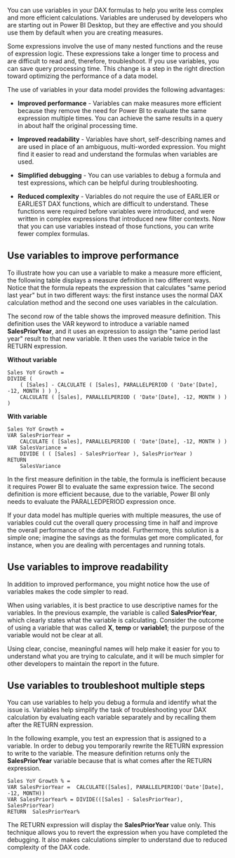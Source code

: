 You can use variables in your DAX formulas to help you write less complex and more efficient calculations. Variables are underused by developers who are starting out in Power BI Desktop, but they are effective and you should use them by default when you are creating measures.

Some expressions involve the use of many nested functions and the reuse of expression logic. These expressions take a longer time to process and are difficult to read and, therefore, troubleshoot. If you use variables, you can save query processing time. This change is a step in the right direction toward optimizing the performance of a data model.

The use of variables in your data model provides the following advantages:

-   **Improved performance** - Variables can make measures more efficient because they remove the need for Power BI to evaluate the same expression multiple times. You can achieve the same results in a query in about half the original processing time.

-   **Improved readability** - Variables have short, self-describing names and are used in place of an ambiguous, multi-worded expression. You might find it easier to read and understand the formulas when variables are used.

-   **Simplified debugging** - You can use variables to debug a formula and test expressions, which can be helpful during troubleshooting.

-   **Reduced complexity** - Variables do not require the use of EARLIER or EARLIEST DAX functions, which are difficult to understand. These functions were required before variables were introduced, and were written in complex expressions that introduced new filter contexts. Now that you can use variables instead of those functions, you can write fewer complex formulas.

## Use variables to improve performance

To illustrate how you can use a variable to make a measure more efficient, the following table displays a measure definition in two different ways. Notice that the formula repeats the expression that calculates "same period last year" but in two different ways: the first instance uses the normal DAX calculation method and the second one uses variables in the calculation.

The second row of the table shows the improved measure definition. This definition uses the VAR keyword to introduce a variable named **SalesPriorYear**, and it uses an expression to assign the "same period last year" result to that new variable. It then uses the variable twice in the RETURN expression.

**Without variable**

```DAX
Sales YoY Growth =
DIVIDE (
    ( [Sales] - CALCULATE ( [Sales], PARALLELPERIOD ( 'Date'[Date], -12, MONTH ) ) ),
    CALCULATE ( [Sales], PARALLELPERIOD ( 'Date'[Date], -12, MONTH ) )
)
```

**With variable**

```DAX
Sales YoY Growth =
VAR SalesPriorYear =
    CALCULATE ( [Sales], PARALLELPERIOD ( 'Date'[Date], -12, MONTH ) )
VAR SalesVariance =
    DIVIDE ( ( [Sales] - SalesPriorYear ), SalesPriorYear )
RETURN
    SalesVariance
```

In the first measure definition in the table, the formula is inefficient because it requires Power BI to evaluate the same expression twice. The second definition is more efficient because, due to the variable, Power BI only needs to evaluate the PARALLEDPERIOD expression once.

If your data model has multiple queries with multiple measures, the use of variables could cut the overall query processing time in half and improve the overall performance of the data model. Furthermore, this solution is a simple one; imagine the savings as the formulas get more complicated, for instance, when you are dealing with percentages and running totals.

## Use variables to improve readability

In addition to improved performance, you might notice how the use of variables makes the code simpler to read.

When using variables, it is best practice to use descriptive names for the variables. In the previous example, the variable is called **SalesPriorYear**, which clearly states what the variable is calculating. Consider the outcome of using a variable that was called **X**, **temp** or **variable1**; the purpose of the variable would not be clear at all.

Using clear, concise, meaningful names will help make it easier for you to understand what you are trying to calculate, and it will be much simpler for other developers to maintain the report in the future.

## Use variables to troubleshoot multiple steps

You can use variables to help you debug a formula and identify what the issue is. Variables help simplify the task of troubleshooting your DAX calculation by evaluating each variable separately and by recalling them after the RETURN expression.

In the following example, you test an expression that is assigned to a variable. In order to debug you temporarily rewrite the RETURN expression to write to the variable. The measure definition returns only the **SalesPriorYear** variable because that is what comes after the RETURN expression.
```DAX
Sales YoY Growth % =
VAR SalesPriorYear =  CALCULATE([Sales], PARALLELPERIOD('Date'[Date], -12, MONTH))
VAR SalesPriorYear% = DIVIDE(([Sales] - SalesPriorYear), SalesPriorYear)  
RETURN  SalesPriorYear%
```

The RETURN expression will display the **SalesPriorYear** value only. This technique allows you to revert the expression when you have completed the debugging. It also makes calculations simpler to understand due to reduced complexity of the DAX code.
